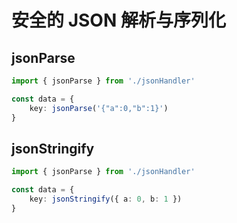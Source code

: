 # 安全的 JSON 解析与序列化

## jsonParse

```typescript
import { jsonParse } from './jsonHandler'

const data = {
    key: jsonParse('{"a":0,"b":1}')
}
```

## jsonStringify

```typescript
import { jsonParse } from './jsonHandler'

const data = {
    key: jsonStringify({ a: 0, b: 1 })
}
```